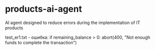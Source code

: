 # products-ai-agent
AI agent designed to reduce errors during the implementation of IT products


test_er1.txt - ошибка: if remaining_balance > 0: abort(400, "Not enough funds to complete the transaction")
